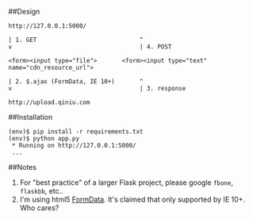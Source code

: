 ##Design

    http://127.0.0.1:5000/

    | 1. GET                             ^
    v                                    | 4. POST

    <form><input type="file">       <form><input type="text" name="cdn_resource_url">

    | 2. $.ajax (FormData, IE 10+)       ^
    v                                    | 3. response

    http://upload.qiniu.com

##Installation

    (env)$ pip install -r requirements.txt
    (env)$ python app.py
     * Running on http://127.0.0.1:5000/
     ...

##Notes

1. For "best practice" of a larger Flask project, please google `fbone`, `flaskbb`, etc..
2. I'm using html5 [FormData](http://stackoverflow.com/a/5976031/707580). It's claimed that only supported by IE 10+. Who cares?
